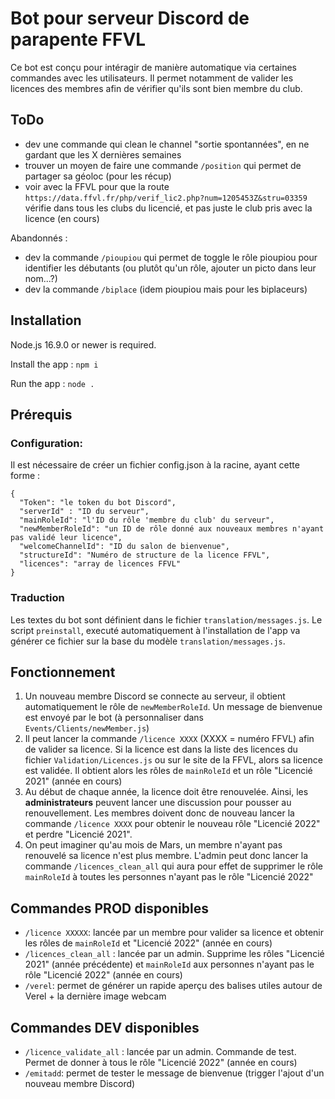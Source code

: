 # Bot pour serveur Discord de parapente FFVL

Ce bot est conçu pour intéragir de manière automatique via certaines commandes avec les utilisateurs. Il permet notamment de valider les licences des membres afin de vérifier qu'ils sont bien membre du club.

## ToDo

- dev une commande qui clean le channel "sortie spontannées", en ne gardant que les X dernières semaines
- trouver un moyen de faire une commande `/position` qui permet de partager sa géoloc (pour les récup)
- voir avec la FFVL pour que la route `https://data.ffvl.fr/php/verif_lic2.php?num=1205453Z&stru=03359` vérifie dans tous les clubs du licencié, et pas juste le club pris avec la licence (en cours)

Abandonnés :
- dev la commande `/pioupiou` qui permet de toggle le rôle pioupiou pour identifier les débutants (ou plutôt qu'un rôle, ajouter un picto dans leur nom...?)
- dev la commande `/biplace` (idem pioupiou mais pour les biplaceurs)

## Installation

Node.js 16.9.0 or newer is required.

Install the app : `npm i`

Run the app : `node .`

## Prérequis


### Configuration: 
Il est nécessaire de créer un fichier config.json à la racine, ayant cette forme :

```
{
  "Token": "le token du bot Discord",
  "serverId" : "ID du serveur",
  "mainRoleId": "l'ID du rôle 'membre du club' du serveur",
  "newMemberRoleId": "un ID de rôle donné aux nouveaux membres n'ayant pas validé leur licence",
  "welcomeChannelId": "ID du salon de bienvenue",
  "structureId": "Numéro de structure de la licence FFVL",
  "licences": "array de licences FFVL"
}
```

### Traduction

Les textes du bot sont définient dans le fichier `translation/messages.js`.
Le script `preinstall`, executé automatiquement à l'installation de l'app va générer ce fichier sur la base du modèle `translation/messages.js`. 

## Fonctionnement

1. Un nouveau membre Discord se connecte au serveur, il obtient automatiquement le rôle de `newMemberRoleId`. Un message de bienvenue est envoyé par le bot (à personnaliser dans `Events/Clients/newMember.js`)
2. Il peut lancer la commande `/licence XXXX` (XXXX = numéro FFVL) afin de valider sa licence. Si la licence est dans la liste des licences du fichier `Validation/Licences.js` ou sur le site de la FFVL, alors sa licence est validée. Il obtient alors les rôles de `mainRoleId` et un rôle "Licencié 2021" (année en cours)
3. Au début de chaque année, la licence doit être renouvelée. Ainsi, les **administrateurs** peuvent lancer une discussion pour pousser au renouvellement. Les membres doivent donc de nouveau lancer la commande `/licence XXXX` pour obtenir le nouveau rôle "Licencié 2022" et perdre "Licencié 2021".
5. On peut imaginer qu'au mois de Mars, un membre n'ayant pas renouvelé sa licence n'est plus membre. L'admin peut donc lancer la commande `/licences_clean_all` qui aura pour effet de supprimer le rôle `mainRoleId` à toutes les personnes n'ayant pas le rôle "Licencié 2022"

## Commandes PROD disponibles

- `/licence XXXXX`: lancée par un membre pour valider sa licence et obtenir les rôles de `mainRoleId` et "Licencié 2022" (année en cours)
- `/licences_clean_all` : lancée par un admin. Supprime les rôles "Licencié 2021" (année précédente) et `mainRoleId` aux personnes n'ayant pas le rôle "Licencié 2022" (année en cours)
- `/verel`: permet de générer un rapide aperçu des balises utiles autour de Verel + la dernière image webcam

## Commandes DEV disponibles

- `/licence_validate_all` : lancée par un admin. Commande de test. Permet de donner à tous le rôle "Licencié 2022" (année en cours)
- `/emitadd`: permet de tester le message de bienvenue (trigger l'ajout d'un nouveau membre Discord)
